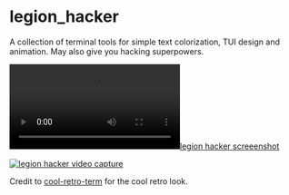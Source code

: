 # legion_hacker

A collection of terminal tools for simple text colorization, TUI design and animation. May also give you hacking superpowers.

[![legion hacker screeenshot](https://giant.gfycat.com/ForcefulUnhappyCollie.webm)](https://imgur.com/tSww0Vq.png)

[![legion hacker video capture](https://i.imgur.com/222l1UE.png)](https://i.imgur.com/RSNMTsB.mp4)

Credit to [cool-retro-term](https://github.com/Swordfish90/cool-retro-term) for the cool retro look.
